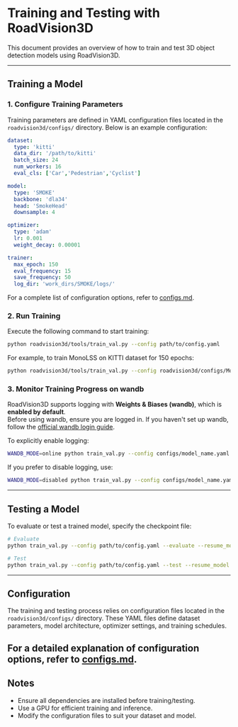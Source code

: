 # Training and Testing with RoadVision3D

This document provides an overview of how to train and test 3D object detection models using RoadVision3D.

---

## Training a Model

### 1. Configure Training Parameters

Training parameters are defined in YAML configuration files located in the `roadvision3d/configs/` directory. Below is an example configuration:

```yaml
dataset:
  type: 'kitti'
  data_dir: '/path/to/kitti'
  batch_size: 24
  num_workers: 16
  eval_cls: ['Car','Pedestrian','Cyclist']

model:
  type: 'SMOKE'
  backbone: 'dla34'
  head: 'SmokeHead'
  downsample: 4

optimizer:
  type: 'adam'
  lr: 0.001
  weight_decay: 0.00001

trainer:
  max_epoch: 150
  eval_frequency: 15
  save_frequency: 50
  log_dir: 'work_dirs/SMOKE/logs/'
```

For a complete list of configuration options, refer to [configs.md](docs/configs.md).

### 2. Run Training

Execute the following command to start training:

```bash
python roadvision3d/tools/train_val.py --config path/to/config.yaml
```

For example, to train MonoLSS on KITTI dataset for 150 epochs:

```bash
python roadvision3d/tools/train_val.py --config roadvision3d/configs/MonoLSS/MonoLSS_KITTI_150e.yaml
```


### 3. Monitor Training Progress on wandb

RoadVision3D supports logging with **Weights & Biases (wandb)**, which is **enabled by default**.  
Before using wandb, ensure you are logged in. If you haven't set up wandb, follow the [official wandb login guide](https://docs.wandb.ai/quickstart#1.-set-up-wandb).

To explicitly enable logging:

```bash
WANDB_MODE=online python train_val.py --config configs/model_name.yaml
```

If you prefer to disable logging, use:

```bash
WANDB_MODE=disabled python train_val.py --config configs/model_name.yaml
```
---

## Testing a Model

To evaluate or test a trained model, specify the checkpoint file:

```bash
# Evaluate
python train_val.py --config path/to/config.yaml --evaluate --resume_model /path/to/checkpoint.pth

# Test
python train_val.py --config path/to/config.yaml --test --resume_model /path/to/checkpoint.pth
```
---

## Configuration

The training and testing process relies on configuration files located in the `roadvision3d/configs/` directory. These YAML files define dataset parameters, model architecture, optimizer settings, and training schedules.

For a detailed explanation of configuration options, refer to [configs.md](docs/configs.md).
---

## Notes

- Ensure all dependencies are installed before training/testing.
- Use a GPU for efficient training and inference.
- Modify the configuration files to suit your dataset and model.

